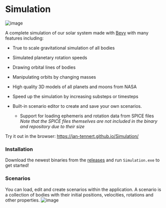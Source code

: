 # Simulation

![image](https://github.com/jan-tennert/Simulation/assets/26686035/45124abd-f053-4b41-9bf9-16a9db9f7ae7)

A complete simulation of our solar system made with [Bevy](https://bevyengine.org/) with many features including:

- True to scale gravitational simulation of all bodies

- Simulated planetary rotation speeds

- Drawing orbital lines of bodies

- Manipulating orbits by changing masses

- High quality 3D models of all planets and moons from NASA

- Speed up the simulation by increasing substeps or timesteps

- Built-in scenario editor to create and save your own scenarios.
  - Support for loading ephemeris and rotation data from SPICE files \
    *Note that the SPICE files themselves are not included in the binary and repository due to their size*

Try it out in the browser: https://jan-tennert.github.io/Simulation/

### Installation

Download the newest binaries from the [releases](https://github.com/jan-tennert/Simulation) and run `Simulation.exe` to get started!

### Scenarios

You can load, edit and create scenarios within the application. A scenario is a collection of bodies with their initial positions, velocities, rotations and other properties.
![image](https://github.com/user-attachments/assets/faa0cb63-1bac-4f7d-a341-e363d290ac41)

